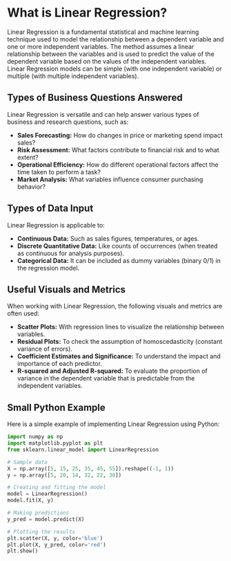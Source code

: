 # What is Linear Regression?

Linear Regression is a fundamental statistical and machine learning technique used to model the relationship between a dependent variable and one or more independent variables. The method assumes a linear relationship between the variables and is used to predict the value of the dependent variable based on the values of the independent variables. Linear Regression models can be simple (with one independent variable) or multiple (with multiple independent variables).

## Types of Business Questions Answered

Linear Regression is versatile and can help answer various types of business and research questions, such as:

- **Sales Forecasting:** How do changes in price or marketing spend impact sales?
- **Risk Assessment:** What factors contribute to financial risk and to what extent?
- **Operational Efficiency:** How do different operational factors affect the time taken to perform a task?
- **Market Analysis:** What variables influence consumer purchasing behavior?

## Types of Data Input

Linear Regression is applicable to:

- **Continuous Data:** Such as sales figures, temperatures, or ages.
- **Discrete Quantitative Data:** Like counts of occurrences (when treated as continuous for analysis purposes).
- **Categorical Data:** It can be included as dummy variables (binary 0/1) in the regression model.

## Useful Visuals and Metrics

When working with Linear Regression, the following visuals and metrics are often used:

- **Scatter Plots:** With regression lines to visualize the relationship between variables.
- **Residual Plots:** To check the assumption of homoscedasticity (constant variance of errors).
- **Coefficient Estimates and Significance:** To understand the impact and importance of each predictor.
- **R-squared and Adjusted R-squared:** To evaluate the proportion of variance in the dependent variable that is predictable from the independent variables.

## Small Python Example

Here is a simple example of implementing Linear Regression using Python:

```python
import numpy as np
import matplotlib.pyplot as plt
from sklearn.linear_model import LinearRegression

# Sample data
X = np.array([5, 15, 25, 35, 45, 55]).reshape((-1, 1))
y = np.array([5, 20, 14, 32, 22, 38])

# Creating and fitting the model
model = LinearRegression()
model.fit(X, y)

# Making predictions
y_pred = model.predict(X)

# Plotting the results
plt.scatter(X, y, color='blue')
plt.plot(X, y_pred, color='red')
plt.show()

